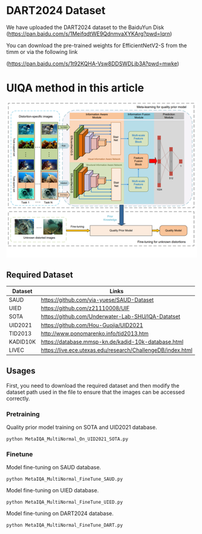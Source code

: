 # DART2024 Dataset
We have uploaded the DART2024 dataset to the BaiduYun Disk (https://pan.baidu.com/s/1MeifqdtWE9QdnmvaXYKArg?pwd=lqrn)

You can download the pre-trained weights for EfficientNetV2-S from the timm or via the following link

(https://pan.baidu.com/s/1t92KQHA-Vsw8DDSWDLjb3A?pwd=mwke)

# UIQA method in this article
![./Net](https://github.com/dart-into/DART2024/blob/main/network.png)
## Required Dataset
| Dataset   | Links                                                       |
| --------- | ----------------------------------------------------------- |
| SAUD      | https://github.com/yia-yuese/SAUD-Dataset     |
| UIED      | https://github.com/z21110008/UIF      |
| SOTA      | https://github.com/Underwater-Lab-SHU/IQA-Datatset      |
| UID2021   | https://github.com/Hou-Guojia/UID2021        |
| TID2013   | http://www.ponomarenko.info/tid2013.htm                              |
| KADID10K     | https://database.mmsp-kn.de/kadid-10k-database.html |
| LIVEC     | https://live.ece.utexas.edu/research/ChallengeDB/index.html |
## Usages

First, you need to download the required dataset and then modify the dataset path used in the file to ensure that the images can be accessed correctly.
### Pretraining  


Quality prior model training on SOTA and UID2021 database.
```
python MetaIQA_MultiNormal_On_UID2021_SOTA.py
```
### Finetune 
Model fine-tuning on SAUD database.
```
python MetaIQA_MultiNormal_FineTune_SAUD.py
```
Model fine-tuning on UIED database.
```
python MetaIQA_MultiNormal_FineTune_UIED.py
```
Model fine-tuning on DART2024 database.
```
python MetaIQA_MultiNormal_FineTune_DART.py
```
